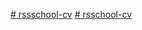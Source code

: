 [﻿# rssschool-cv](https://github.com/shnat-shnat/rsschool-cv/blob/gh-pages/cv.md)
[# rsschool-cv](https://shnat-shnat.github.io/rsschool-cv/)
